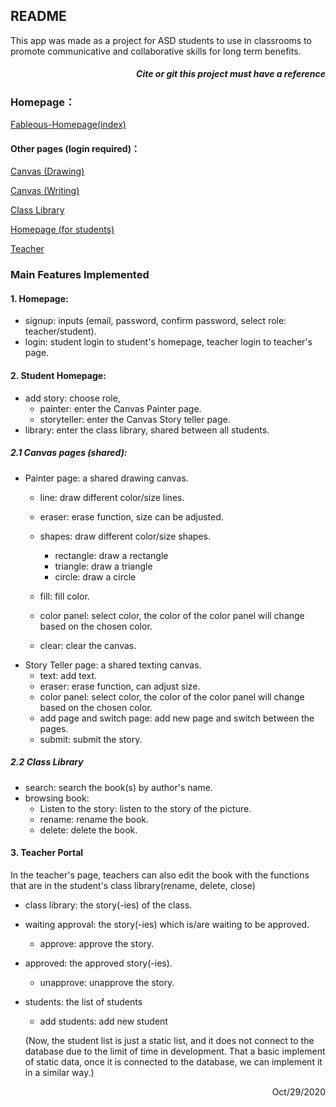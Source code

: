 ## README

This app was made as a project for ASD students to use in classrooms to promote communicative and collaborative skills for long term benefits.

##### <div align="right">*Cite or git this project must have a reference*</div>

### Homepage：

[Fableous-Homepage(index)](https://s4523761-fableous.uqcloud.net/index/index.php)

#### Other pages (login required)：

[Canvas (Drawing)](https://s4523761-fableous.uqcloud.net/index/Canvas/index.php)

[Canvas (Writing)](https://s4523761-fableous.uqcloud.net/index/Canvas/textStory.php)

[Class Library](https://s4523761-fableous.uqcloud.net/index/Canvas/library.php)

[Homepage (for students)](https://s4523761-fableous.uqcloud.net/index/Canvas/home.php)

[Teacher](https://s4523761-fableous.uqcloud.net/index/Canvas/teacher.php)

### Main Features Implemented

#### 1. Homepage:

- signup: inputs (email, password, confirm password, select role: teacher/student).
- login: student login to student's homepage, teacher login to teacher's page.

#### 2. Student Homepage:

- add story: choose role,
  - painter: enter the Canvas Painter page.
  - storyteller: enter the Canvas Story teller page.
- library: enter the class library, shared between all students.

##### 2.1 Canvas pages (shared):

- Painter page: a shared drawing canvas.
  - line: draw different color/size lines.
  - eraser: erase function, size can be adjusted.
  - shapes: draw different color/size shapes.
    - rectangle: draw a rectangle
    - triangle: draw a triangle
    - circle: draw a circle
    
  - fill: fill color.
  - color panel: select color,  the color of the color panel will change based on the chosen color.
  - clear: clear the canvas.
- Story Teller page: a shared texting canvas.
  - text: add text.
  - eraser: erase function, can adjust size.
  - color panel: select color,  the color of the color panel will change based on the chosen color.
  - add page and switch page: add new page and switch between the pages. 
  - submit: submit the story.

##### 2.2 Class Library

* search: search the book(s) by author's name.
* browsing book:
  * Listen to the story: listen to the story of the picture.
  * rename: rename the book.
  * delete: delete the book.

#### 3. Teacher Portal

In the teacher's page, teachers can also edit the book with the functions that are in the student's class library(rename, delete, close)

* class library: the story(-ies) of the class.
* waiting approval: the story(-ies) which is/are waiting to be approved.
  
  * approve: approve the story.
* approved: the approved story(-ies).
  
  * unapprove: unapprove the story. 
* students: the list of students
  
  * add students: add new student
  
  (Now, the student list is just a static list, and it does not connect to the database due to the limit of time in development. That a basic implement of static data, once it is connected to the database, we can implement it in a similar way.)

<div align="right">Oct/29/2020</div>
